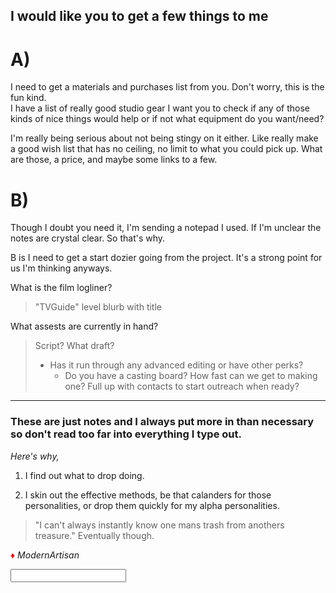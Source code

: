
## I would like you to get a few things to me

# A) 
I need to get a materials and purchases list from you.
	Don't worry, this is the fun kind.  
I have a list of really good studio gear I want you to check if any of those kinds of nice things would help or if not what equipment do you want/need?

I'm really being serious about not being stingy on it either. Like really make a good wish list that has no ceiling, no limit to what you could pick up. What are those, a price, and maybe some links to a few.  


# B) 
Though I doubt you need it, I'm sending a notepad I used. If I'm unclear the notes are crystal clear. So that's why.  

B is I need to get a start dozier going from the project. It's a strong point for us I'm thinking anyways. 

What is the film logliner?
> "TVGuide" level blurb with title

What assests are currently in hand?
> Script? What draft? 
> - Has it run through any advanced editing or have other perks?
>    - Do you have a casting board? How fast can we get to making one? Full up with contacts to start outreach when ready?

______________________________________________

### These are just notes and I always put more in than necessary so don't read too far into everything I type out.  

*Here's why,* 

1) I find out what to drop doing. 

2) I skin out the effective methods, be that calanders for those personalities, or drop them quickly for my alpha personalities.  

> "I can't always instantly know one mans trash from anothers treasure."  Eventually though.

<span style="color:red">♦️</span> *ModernArtisan*

<input type="text" />
